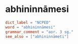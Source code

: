 # abhininnāmesi

``` toml
dict_label = "NCPED"
word = "abhininnāmesi"
grammar_comment = "aor. 3 sg."
see_also = ["abhininnāmeti"]
```

